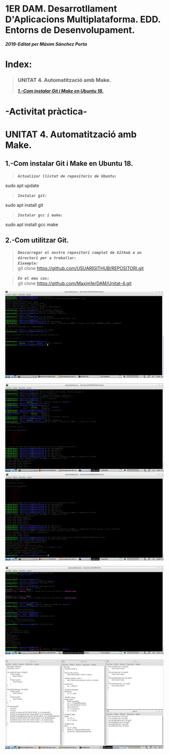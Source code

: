 # **1ER DAM. Desarrotllament D'Aplicacions Multiplataforma. EDD. Entorns de Desenvolupament.**

***2019-Editat per Máxim Sánchez Porta***


# Index:



>### UNITAT 4. Automatització amb Make.
>
>***[1.-Com instalar Git i Make en Ubuntu 18.](https://github.com/Maxim1erDAM/EDD/blob/master/Unitat%202/Unitat2.md#1-com-instalar-vscode-en-ubuntu-18)***
>

#    **-Activitat pràctica-**



# UNITAT 4. Automatització amb Make.


## 1.-Com instalar Git i Make en Ubuntu 18.

>***`Actualizar llistat de repositoris de Ubuntu:`***  

sudo apt update

>***`Instalar git:`***  

sudo apt install git


>***`Instalar gcc i make:`***  

sudo apt install gcc make

## 2.-Com utilitzar Git.

>***`Descarregar el nostre repositori complet de Github a un directori per a treballar:`***  
>***`Eixemple:`***  
git clone https://github.com/USUARIGITHUB/REPOSITORI.git

>***`En el meu cas:`***  
git clone https://github.com/Maxim1erDAM/Unitat-4.git

![PujadaD'imatges](Imatges/captura%20final%20edd%20pujada%20imatges.png)



![ImatgePushARepoPart1](Imatges/Git-Github%20PARTE%201.png)
![ImatgePushARepoPart2](Imatges/Git-Github%20PARTE%202.png)


![ImatgeCompilacioPart1](Imatges/Eixeple%20de%20compilacio%20i%20targets%20de%20Makefile%20i%20CMAKE%20part%201.png)


![ImatgeFitxers](Imatges/CAPTURA%20FINAL%20FITXERS.png)


